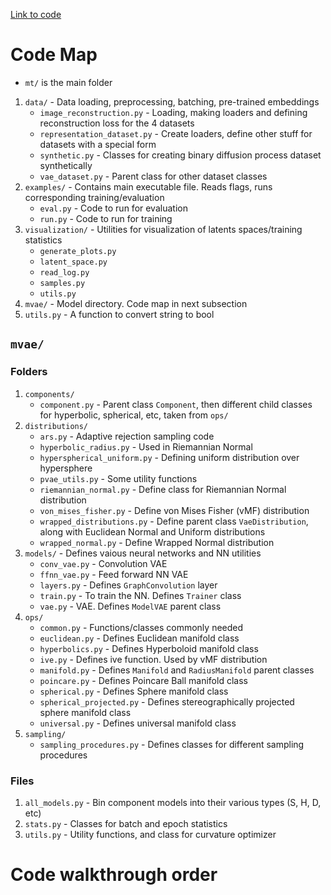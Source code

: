 [Link to code](https://github.com/oskopek/mvae)
# Code Map
- `mt/` is the main folder

1. `data/` - Data loading, preprocessing, batching, pre-trained embeddings
    - `image_reconstruction.py` - Loading, making loaders and defining reconstruction loss for the 4 datasets
    - `representation_dataset.py` - Create loaders, define other stuff for datasets with a special form
    - `synthetic.py` - Classes for creating binary diffusion process dataset synthetically
    - `vae_dataset.py` - Parent class for other dataset classes
2. `examples/` - Contains main executable file. Reads flags, runs corresponding training/evaluation
    - `eval.py` - Code to run for evaluation
    - `run.py` - Code to run for training
3. `visualization/` - Utilities for visualization of latents spaces/training statistics
    - `generate_plots.py`
    - `latent_space.py`
    - `read_log.py`
    - `samples.py`
    - `utils.py` 
4. `mvae/` - Model directory. Code map in next subsection
5. `utils.py` - A function to convert string to bool

## `mvae/`

### Folders
1. `components/`
    - `component.py` - Parent class `Component`, then different child classes for hyperbolic, spherical, etc, taken from `ops/`
2. `distributions/`
    - `ars.py` - Adaptive rejection sampling code
    - `hyperbolic_radius.py` - Used in Riemannian Normal
    -  `hyperspherical_uniform.py` - Defining uniform distribution over hypersphere
    - `pvae_utils.py` - Some utility functions
    - `riemannian_normal.py` - Define class for Riemannian Normal distribution
    - `von_mises_fisher.py` - Define von Mises Fisher (vMF) distribution
    - `wrapped_distributions.py` - Define parent class `VaeDistribution`, along with Euclidean Normal and Uniform distributions
    - `wrapped_normal.py` - Define Wrapped Normal distribution
3. `models/` - Defines vaious neural networks and NN utilities
    - `conv_vae.py` - Convolution VAE
    - `ffnn_vae.py` - Feed forward NN VAE
    - `layers.py` - Defines `GraphConvolution` layer
    - `train.py` - To train the NN. Defines `Trainer` class
    - `vae.py` - VAE. Defines `ModelVAE` parent class
4. `ops/`
    - `common.py` - Functions/classes commonly needed
    - `euclidean.py` - Defines Euclidean manifold class
    - `hyperbolics.py` - Defines Hyperboloid manifold class
    - `ive.py` - Defines ive function. Used by vMF distribution
    - `manifold.py` - Defines `Manifold` and `RadiusManifold` parent classes
    - `poincare.py` - Defines Poincare Ball manifold class
    - `spherical.py` - Defines Sphere manifold class
    - `spherical_projected.py` - Defines stereographically projected sphere manifold class
    - `universal.py` - Defines universal manifold class
5. `sampling/`
    - `sampling_procedures.py` - Defines classes for different sampling procedures

### Files
1. `all_models.py` - Bin component models into their various types (S, H, D, etc)
2. `stats.py` - Classes for batch and epoch statistics
3. `utils.py` - Utility functions, and class for curvature optimizer


# Code walkthrough order
